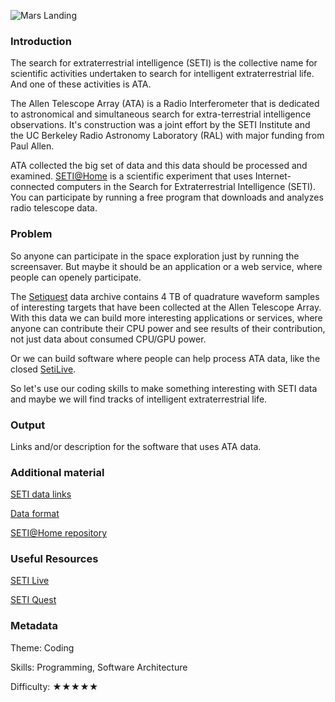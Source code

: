 ![Mars Landing](./MarsLander.png)

### Introduction

The search for extraterrestrial intelligence (SETI)
is the collective name for scientific activities undertaken to search for intelligent extraterrestrial life.
And one of these activities is ATA.

The Allen Telescope Array (ATA) is a Radio Interferometer that is dedicated to astronomical and simultaneous search for extra-terrestrial intelligence observations. It's construction was a joint effort by the SETI Institute and the UC Berkeley Radio Astronomy Laboratory (RAL) with major funding from Paul Allen.

ATA collected the big set of data and this data should be processed and examined.
[SETI@Home](http://setiathome.ssl.berkeley.edu/) is a scientific experiment that uses Internet-connected computers in the Search for Extraterrestrial Intelligence (SETI). You can participate by running a free program that downloads and analyzes radio telescope data.

### Problem

So anyone can participate in the space exploration just by running the screensaver.
But maybe it should be an application or a web service, where people can openely participate.

The [Setiquest](http://setiquest.org/) data archive contains 4 TB of quadrature waveform samples of interesting targets that have been collected at the Allen Telescope Array.
With this data we can build more interesting applications or services,
where anyone can contribute their CPU power and see results of their contribution,
not just data about consumed CPU/GPU power.

Or we can build software where people can help process ATA data, like the closed [SetiLive](http://www.setilive.org/).

So let's use our coding skills to make something interesting with SETI data and maybe we will find
tracks of intelligent extraterrestrial life.

### Output

Links and/or description for the software that uses ATA data.

### Additional material

[SETI data links](http://setiquest.org/wiki/index.php/SetiQuest_Data)

[Data format](http://setiquest.org/wiki/index.php/SetiQuest_Data_Format)

[SETI@Home repository](https://setisvn.ssl.berkeley.edu/trac/browser)

### Useful Resources

[SETI Live](http://www.setilive.org/)

[SETI Quest](http://setiquest.org/)

### Metadata

Theme: Coding

Skills: Programming, Software Architecture

Difficulty: ★★★★★
